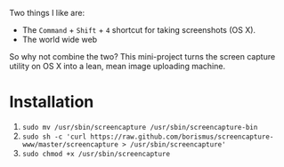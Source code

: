 Two things I like are:

* The `Command` + `Shift` + `4` shortcut for taking screenshots (OS X).
* The world wide web

So why not combine the two? This mini-project turns the screen capture
utility on OS X into a lean, mean image uploading machine.

# Installation

1. `sudo mv /usr/sbin/screencapture /usr/sbin/screencapture-bin`
2. `sudo sh -c 'curl https://raw.github.com/borismus/screencapture-www/master/screencapture > /usr/sbin/screencapture'`
3. `sudo chmod +x /usr/sbin/screencapture`
